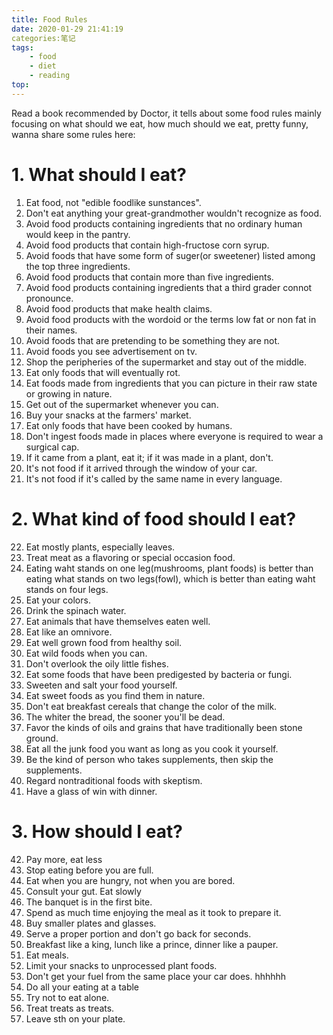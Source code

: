 ```yaml
---
title: Food Rules
date: 2020-01-29 21:41:19
categories:笔记
tags:
    - food
    - diet
    - reading
top:
---
```


Read a book recommended by Doctor, it tells about some food rules mainly focusing on what should we eat, how much should we eat, pretty funny, wanna share some rules here: 

# 1. What should I eat? 

1. Eat food, not "edible foodlike sunstances". 
2. Don't eat anything your great-grandmother wouldn't recognize as food. 
3. Avoid food products containing ingredients that no ordinary human would keep in the pantry. 
4. Avoid food products that contain high-fructose corn syrup. 
5. Avoid foods that have some form of suger(or sweetener) listed among the top three ingredients. 
6. Avoid food products that contain more than five ingredients. 
7. Avoid food products containing ingredients that a third grader connot pronounce. 
8. Avoid food products that make health claims.
9. Avoid food products with the wordoid or the terms low fat or non fat in their names.
10. Avoid foods that are pretending to be something they are not. 
11. Avoid foods you see advertisement on tv. 
12. Shop the peripheries of the supermarket and stay out of the middle. 
13. Eat only foods that will eventually rot. 
14. Eat foods made from ingredients that you can picture in their raw state or growing in nature. 
15. Get out of the supermarket whenever you can. 
16. Buy your snacks at the farmers' market.
17. Eat only foods that have been cooked by humans. 
18. Don't ingest foods made in places where everyone is required to wear a surgical cap. 
19. If it came from a plant, eat it; if it was made in a plant, don't. 
20. It's not food if it arrived through the window of your car. 
21. It's not food if it's called by the same name in every language. 

# 2. What kind of food should I eat? 
22. Eat mostly plants, especially leaves. 
23. Treat meat as a flavoring or special occasion food. 
24. Eating waht stands on one leg(mushrooms, plant foods) is better than eating what stands on two legs(fowl), which is better than eating waht stands on four legs. 
25. Eat your colors. 
26. Drink the spinach water. 
27. Eat animals that have themselves eaten well. 
28. Eat like an omnivore. 
29. Eat well grown food from healthy soil. 
30. Eat wild foods when you can. 
31. Don't overlook the oily little fishes.
32. Eat some foods that have been predigested by bacteria or fungi. 
33. Sweeten and salt your food yourself. 
34. Eat sweet foods as you find them in nature. 
35. Don't eat breakfast cereals that change the color of the milk. 
36. The whiter the bread, the sooner you'll be dead. 
37. Favor the kinds of oils and grains that have traditionally been stone ground. 
38. Eat all the junk food you want as long as you cook it yourself. 
39. Be the kind of person who takes supplements, then skip the supplements. 
40. Regard nontraditional foods with skeptism.
41. Have a glass of win with dinner. 

# 3. How should I eat? 

42. Pay more, eat less 
43. Stop eating before you are full. 
44. Eat when you are hungry, not when you are bored. 
45. Consult your gut. Eat slowly
46. The banquet is in the first bite. 
47. Spend as much time enjoying the meal as it took to prepare it. 
48. Buy smaller plates and glasses.
49. Serve a proper portion and don't go back for seconds. 
50. Breakfast like a king, lunch like a prince, dinner like a pauper. 
51. Eat meals. 
52. Limit your snacks to unprocessed plant foods. 
53. Don't get your fuel from the same place your car does. hhhhhh
54. Do all your eating at a table
55. Try not to eat alone. 
56. Treat treats as treats. 
57. Leave sth on your plate. 